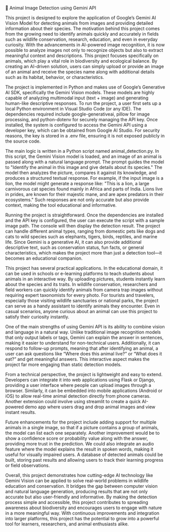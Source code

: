 🦁 Animal Image Detection using Gemini API

This project is designed to explore the application of Google’s Gemini AI Vision Model for detecting animals from images and providing detailed information about their species. The motivation behind this project comes from the growing need to identify animals quickly and accurately in fields such as wildlife conservation, research, education, and even in everyday curiosity. With the advancements in AI-powered image recognition, it is now possible to analyze images not only to recognize objects but also to extract meaningful context and descriptions. This project focuses specifically on animals, which play a vital role in biodiversity and ecological balance. By creating an AI-driven solution, users can simply upload or provide an image of an animal and receive the species name along with additional details such as its habitat, behavior, or characteristics.

The project is implemented in Python and makes use of Google’s Generative AI SDK, specifically the Gemini Vision models. These models are highly capable of analyzing multimodal input (text + image) and generating human-like descriptive responses. To run the project, a user first sets up a local Python environment in Visual Studio Code (or any IDE). The dependencies required include google-generativeai, pillow for image processing, and python-dotenv for securely managing the API key. Once installed, the system is configured to access the Gemini API using a developer key, which can be obtained from Google AI Studio. For security reasons, the key is stored in a .env file, ensuring it is not exposed publicly in the source code.

The main logic is written in a Python script named animal_detection.py. In this script, the Gemini Vision model is loaded, and an image of an animal is passed along with a natural language prompt. The prompt guides the model to "Identify the animal in this image and give details about its species." The model then analyzes the picture, compares it against its knowledge, and produces a structured textual response. For example, if the input image is a lion, the model might generate a response like: "This is a lion, a large carnivorous cat species found mainly in Africa and parts of India. Lions live in prides, are known for their majestic mane, and are apex predators in their ecosystems." Such responses are not only accurate but also provide context, making the tool educational and informative.

Running the project is straightforward. Once the dependencies are installed and the API key is configured, the user can execute the script with a sample image path. The console will then display the detection result. The project can handle different animal types, ranging from domestic pets like dogs and cats to wild species such as elephants, tigers, birds, reptiles, and marine life. Since Gemini is a generative AI, it can also provide additional descriptive text, such as conservation status, fun facts, or general characteristics, which makes the project more than just a detection tool—it becomes an educational companion.

This project has several practical applications. In the educational domain, it can be used in schools or e-learning platforms to teach students about animals in an interactive way. By uploading pictures, students instantly learn about the species and its traits. In wildlife conservation, researchers and field workers can quickly identify animals from camera trap images without requiring expert taxonomists for every photo. For tourists and travelers, especially those visiting wildlife sanctuaries or national parks, the project can serve as a handy assistant to identify animals they encounter. Even in casual scenarios, anyone curious about an animal can use this project to satisfy their curiosity instantly.

One of the main strengths of using Gemini API is its ability to combine vision and language in a natural way. Unlike traditional image recognition models that only output labels or tags, Gemini can explain the answer in sentences, making it easier to understand for non-technical users. Additionally, it can respond to follow-up prompts, meaning that after identifying an animal, a user can ask questions like “Where does this animal live?” or “What does it eat?” and get meaningful answers. This interactive aspect makes the project far more engaging than static detection models.

From a technical perspective, the project is lightweight and easy to extend. Developers can integrate it into web applications using Flask or Django, providing a user interface where people can upload images through a browser. Similarly, it can be embedded into mobile applications (Android or iOS) to allow real-time animal detection directly from phone cameras. Another extension could involve using streamlit to create a quick AI-powered demo app where users drag and drop animal images and view instant results.

Future enhancements for the project include adding support for multiple animals in a single image, so that if a picture contains a group of animals, the model can list each one separately. Another improvement would be to show a confidence score or probability value along with the answer, providing more trust in the prediction. We could also integrate an audio feature where the model explains the result in spoken words, making it useful for visually impaired users. A database of detected animals could be built, storing past results and allowing users to track their learning progress or field observations.

Overall, this project demonstrates how cutting-edge AI technology like Gemini Vision can be applied to solve real-world problems in wildlife education and conservation. It bridges the gap between computer vision and natural language generation, producing results that are not only accurate but also user-friendly and informative. By making the detection process simple and accessible, this project contributes to spreading awareness about biodiversity and encourages users to engage with nature in a more meaningful way. With continuous improvements and integration into larger platforms, this project has the potential to grow into a powerful tool for learners, researchers, and animal enthusiasts alike.
